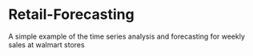 # Retail-Forecasting
A simple example of the time series analysis and forecasting for weekly sales at walmart stores
